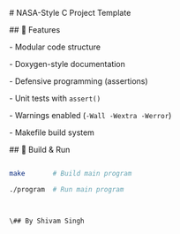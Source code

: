 \# NASA-Style C Project Template



\## 📌 Features

\- Modular code structure

\- Doxygen-style documentation

\- Defensive programming (assertions)

\- Unit tests with `assert()`

\- Warnings enabled (`-Wall -Wextra -Werror`)

\- Makefile build system



\## 🚀 Build \& Run

```bash

make       # Build main program

./program  # Run main program



\## By Shivam Singh

